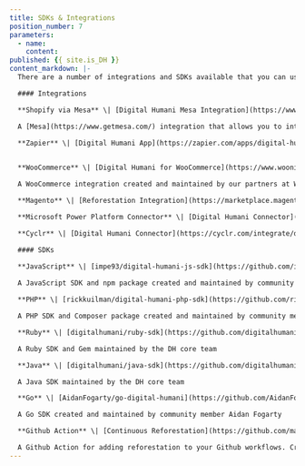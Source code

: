 ```yaml
---
title: SDKs & Integrations
position_number: 7
parameters:
  - name:
    content:
published: {{ site.is_DH }}
content_markdown: |-
  There are a number of integrations and SDKs available that you can use to easily integrate with the DigitalHumani API. 

  #### Integrations  

  **Shopify via Mesa** \| [Digital Humani Mesa Integration](https://www.getmesa.com/connect/digitalhumani)

  A [Mesa](https://www.getmesa.com/) integration that allows you to integrate Digital Humani into your Shopify store. Note that we'll be launching our own Shopify application in the near-future.
      
  **Zapier** \| [Digital Humani App](https://zapier.com/apps/digital-humani/integrations)


  **WooCommerce** \| [Digital Humani for WooCommerce](https://www.wooninja.io/digital-humani-for-woocommerce/)

  A WooCommerce integration created and maintained by our partners at WooNinja (thanks!)

  **Magento** \| [Reforestation Integration](https://marketplace.magento.com/absolute-magento2-reforestation.html)

  **Microsoft Power Platform Connector** \| [Digital Humani Connector](https://docs.microsoft.com/en-us/connectors/digitalhumaniip/)

  **Cyclr** \| [Digital Humani Connector](https://cyclr.com/integrate/digital-humani)

  #### SDKs  
    
  **JavaScript** \| [impe93/digital-humani-js-sdk](https://github.com/impe93/digital-humani-js-sdk)

  A JavaScript SDK and npm package created and maintained by community member Lorenzo Imperatrice

  **PHP** \| [rickkuilman/digital-humani-php-sdk](https://github.com/rickkuilman/digital-humani-php-sdk)

  A PHP SDK and Composer package created and maintained by community member Rick Kuilman     

  **Ruby** \| [digitalhumani/ruby-sdk](https://github.com/digitalhumani/ruby-sdk)

  A Ruby SDK and Gem maintained by the DH core team

  **Java** \| [digitalhumani/java-sdk](https://github.com/digitalhumani/java-sdk)

  A Java SDK maintained by the DH core team

  **Go** \| [AidanFogarty/go-digital-humani](https://github.com/AidanFogarty/go-digital-humani)

  A Go SDK created and maintained by community member Aidan Fogarty

  **Github Action** \| [Continuous Reforestation](https://github.com/marketplace/actions/continuous-reforestation)

  A Github Action for adding reforestation to your Github workflows. Created and maintained by the team at [ProtonTypes](https://protontypes.eu/), source available at [protontypes/continuous-reforestation](https://github.com/protontypes/continuous-reforestation).
---
```


